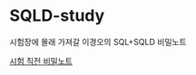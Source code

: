 # SQLD-study
시험장에 몰래 가져갈 이경오의 SQL+SQLD 비밀노트

[시험 직전 비밀노트](https://github.com/hyewon218/SQLD-study/secret-note.md)